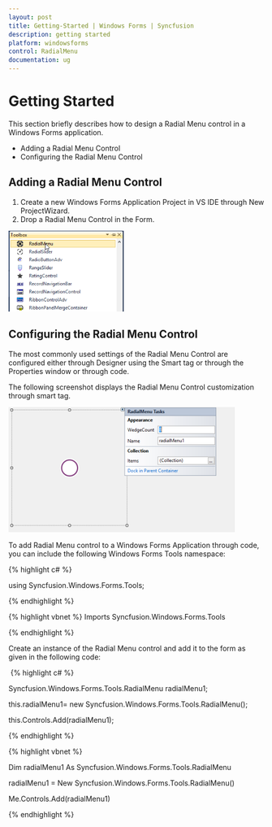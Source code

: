 ```yaml
---
layout: post
title: Getting-Started | Windows Forms | Syncfusion
description: getting started
platform: windowsforms
control: RadialMenu 
documentation: ug
---
```


# Getting Started

This section briefly describes how to design a Radial Menu control in a Windows Forms application.

* Adding a Radial Menu Control
* Configuring the Radial Menu Control

## Adding a Radial Menu Control

1. Create a new Windows Forms Application Project in VS IDE through New ProjectWizard.
2. Drop a Radial Menu Control in the Form.

![](Getting-Started_images/Getting-Started_img1.png)



##  Configuring the Radial Menu Control

The most commonly used settings of the Radial Menu Control are configured either through Designer using the Smart tag or through the Properties window or through code.

The following screenshot displays the Radial Menu Control customization through smart tag.

 ![](Getting-Started_images/Getting-Started_img2.png)



To add Radial Menu control to a Windows Forms Application through code, you can include the following Windows Forms Tools namespace:

{% highlight c# %}

using Syncfusion.Windows.Forms.Tools;

{% endhighlight %}

{% highlight vbnet %}
Imports Syncfusion.Windows.Forms.Tools

{% endhighlight %}

Create an instance of the Radial Menu control and add it to the form as given in the following code:

 {% highlight c# %}

Syncfusion.Windows.Forms.Tools.RadialMenu radialMenu1;

this.radialMenu1= new Syncfusion.Windows.Forms.Tools.RadialMenu();

this.Controls.Add(radialMenu1);

{% endhighlight %}

{% highlight vbnet %}

Dim radialMenu1 As Syncfusion.Windows.Forms.Tools.RadialMenu

radialMenu1 = New Syncfusion.Windows.Forms.Tools.RadialMenu()

Me.Controls.Add(radialMenu1)

{% endhighlight %}









